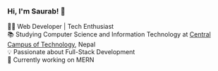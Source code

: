 <!-- Level 1: Simple bio and stats -->

### Hi, I'm Saurab! 👋

👨‍💻 Web Developer | Tech Enthusiast<br/>
📚 Studying Computer Science and Information Technology at [Central Campus of Technology](https://cct.tu.edu.np), Nepal<br/>
💡 Passionate about Full-Stack Development<br/>
🚀 Currently working on MERN<br/>
